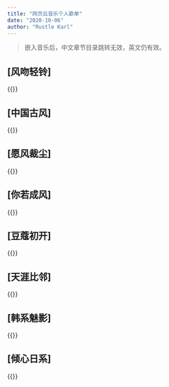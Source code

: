```yaml
---
title: "网页云音乐个人歌单"
date: "2020-10-06"
author: "Rustle Karl"
---
```


> 嵌入音乐后，中文章节目录跳转无效，英文仍有效。

## [风吻轻铃]

{{<music auto="https://music.163.com/#/playlist?id=44378207">}}


## [中国古风]

{{<music auto="https://music.163.com/#/playlist?id=44185036">}}


## [愿风裁尘]

{{<music auto="https://music.163.com/#/playlist?id=44203021">}}


## [你若成风]

{{<music auto="https://music.163.com/#/playlist?id=44212909">}}


## [豆蔻初开]

{{<music auto="https://music.163.com/#/playlist?id=439191388">}}


## [天涯比邻]

{{<music auto="https://music.163.com/#/playlist?id=44224028">}}


## [韩系魅影]

{{<music auto="https://music.163.com/#/playlist?id=173337589">}}


## [倾心日系]

{{<music auto="https://music.163.com/#/playlist?id=162701435">}}
